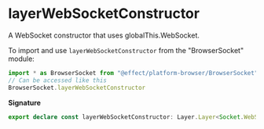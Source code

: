 # layerWebSocketConstructor

A WebSocket constructor that uses globalThis.WebSocket.

To import and use `layerWebSocketConstructor` from the "BrowserSocket" module:

```ts
import * as BrowserSocket from "@effect/platform-browser/BrowserSocket"
// Can be accessed like this
BrowserSocket.layerWebSocketConstructor
```

**Signature**

```ts
export declare const layerWebSocketConstructor: Layer.Layer<Socket.WebSocketConstructor, never, never>
```

